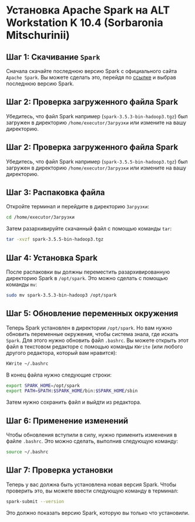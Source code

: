 # Установка Apache Spark на ALT Workstation K 10.4 (Sorbaronia Mitschurinii)

## Шаг 1: Скачивание `Spark`

Сначала скачайте последнюю версию Spark с официального сайта `Apache Spark`. Вы можете сделать это, перейдя по [ссылке](https://spark.apache.org/downloads.html) и выбрав последнюю версию Spark.

## Шаг 2: Проверка загруженного файла Spark

Убедитесь, что файл Spark например (`spark-3.5.3-bin-hadoop3.tgz`) был загружен в директорию `/home/executor/Загрузки` или измените на вашу директорию.

## Шаг 2: Проверка загруженного файла Spark

Убедитесь, что файл Spark например (`spark-3.5.5-bin-hadoop3.tgz`) был загружен в директорию `/home/executor/Загрузки` или измените на вашу директорию.

## Шаг 3: Распаковка файла

Откройте терминал и перейдите в директорию `Загрузки`:

```bash
cd /home/executor/Загрузки
```

Затем разархивируйте скачанный файл с помощью команды `tar`:

```bash
tar -xvzf spark-3.5.5-bin-hadoop3.tgz
```

## Шаг 4: Установка Spark

После распаковки вы должны переместить разархивированную директорию Spark в `/opt/spark`. Это можно сделать с помощью команды `mv`:

```bash
sudo mv spark-3.5.3-bin-hadoop3 /opt/spark
```

## Шаг 5: Обновление переменных окружения

Теперь Spark установлен в директории `/opt/spark`. Но вам нужно обновить переменные окружения, чтобы система знала, где искать `Spark`. Для этого нужно обновить файл `.bashrc`. Вы можете открыть этот файл в текстовом редакторе с помощью команды `KWrite` (или любого другого редактора, который вам нравится):

```bash
KWrite ~/.bashrc
```

В конец файла нужно следующие строки:

```bash
export SPARK_HOME=/opt/spark
export PATH=$PATH:$SPARK_HOME/bin:$SPARK_HOME/sbin
```

Затем нужно сохранить файл и выйдти из редактора.

## Шаг 6: Применение изменений

Чтобы обновления вступили в силу, нужно применить изменения в файле `.bashrc`. Это можно сделать, выполнив следующую команду:

```bash
source ~/.bashrc
```

## Шаг 7: Проверка установки

Теперь у вас должна быть установлена новая версия Spark. Чтобы проверить это, вы можете ввести следующую команду в терминал:

```bash
spark-submit --version
```
Это должно показать версию Spark, которую вы только что установили.